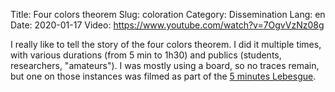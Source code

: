 Title: Four colors theorem
Slug: coloration
Category: Dissemination
Lang: en
Date: 2020-01-17
Video: https://www.youtube.com/watch?v=7OgvVzNz08g

I really like to tell the story of the four colors theorem. I did it multiple times,
with various durations (from 5 min to 1h30) and publics (students, researchers, "amateurs").
I was mostly using a board, so no traces remain, but one on those instances was filmed as part
of the [5 minutes Lebesgue](https://www.lebesgue.fr/fr/content/5min-about).